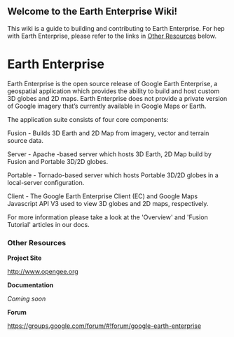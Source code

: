 ## Welcome to the Earth Enterprise Wiki!

This wiki is a guide to building and contributing to Earth Enterprise.  For hep with Earth Enterprise, please refer to the links in [Other Resources](#other-resource) below.

# Earth Enterprise

Earth Enterprise is the open source release of Google Earth Enterprise, a geospatial application which provides the ability to build and host custom 3D globes and 2D maps. Earth Enterprise does not provide a private version of Google imagery that’s currently available in Google Maps or Earth.

The application suite consists of four core components:

Fusion - Builds 3D Earth and 2D Map from imagery, vector and terrain source data.

Server - Apache -based server which hosts 3D Earth, 2D Map build by Fusion and Portable 3D/2D globes.

Portable - Tornado-based server which hosts Portable 3D/2D globes in a local-server configuration.

Client - The Google Earth Enterprise Client (EC) and Google Maps Javascript API V3 used to view 3D globes and 2D maps, respectively.

For more information please take a look at the 'Overview' and 'Fusion Tutorial' articles in our docs.

### Other Resources
**Project Site**

http://www.opengee.org

**Documentation**

_Coming soon_

**Forum**

https://groups.google.com/forum/#!forum/google-earth-enterprise
